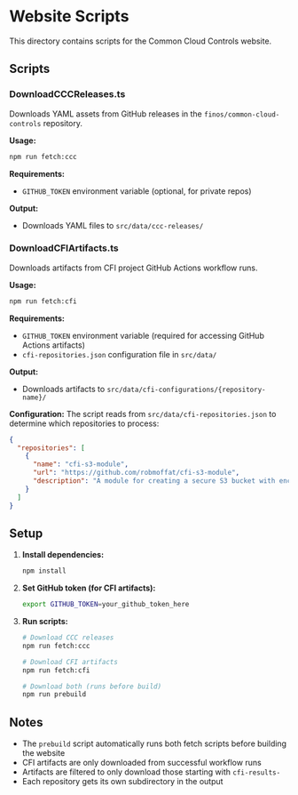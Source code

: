 # Website Scripts

This directory contains scripts for the Common Cloud Controls website.

## Scripts

### DownloadCCCReleases.ts

Downloads YAML assets from GitHub releases in the `finos/common-cloud-controls` repository.

**Usage:**

```bash
npm run fetch:ccc
```

**Requirements:**

- `GITHUB_TOKEN` environment variable (optional, for private repos)

**Output:**

- Downloads YAML files to `src/data/ccc-releases/`

### DownloadCFIArtifacts.ts

Downloads artifacts from CFI project GitHub Actions workflow runs.

**Usage:**

```bash
npm run fetch:cfi
```

**Requirements:**

- `GITHUB_TOKEN` environment variable (required for accessing GitHub Actions artifacts)
- `cfi-repositories.json` configuration file in `src/data/`

**Output:**

- Downloads artifacts to `src/data/cfi-configurations/{repository-name}/`

**Configuration:**
The script reads from `src/data/cfi-repositories.json` to determine which repositories to process:

```json
{
  "repositories": [
    {
      "name": "cfi-s3-module",
      "url": "https://github.com/robmoffat/cfi-s3-module",
      "description": "A module for creating a secure S3 bucket with encryption and logging enabled."
    }
  ]
}
```

## Setup

1. **Install dependencies:**

   ```bash
   npm install
   ```

2. **Set GitHub token (for CFI artifacts):**

   ```bash
   export GITHUB_TOKEN=your_github_token_here
   ```

3. **Run scripts:**

   ```bash
   # Download CCC releases
   npm run fetch:ccc

   # Download CFI artifacts
   npm run fetch:cfi

   # Download both (runs before build)
   npm run prebuild
   ```

## Notes

- The `prebuild` script automatically runs both fetch scripts before building the website
- CFI artifacts are only downloaded from successful workflow runs
- Artifacts are filtered to only download those starting with `cfi-results-`
- Each repository gets its own subdirectory in the output
